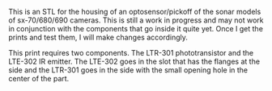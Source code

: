 This is an STL for the housing of an optosensor/pickoff of the sonar models of sx-70/680/690 cameras. This is still a work in progress and may not work in conjunction with the components that go inside it quite yet. Once I get the prints and test them, I will make changes accordingly.

This print requires two components. The LTR-301 phototransistor and the LTE-302 IR emitter. The LTE-302 goes in the slot that has the flanges at the side and the LTR-301 goes in the side with the small opening hole in the center of the part.
